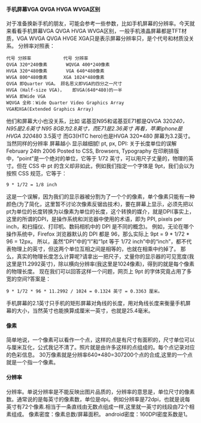 #### 手机屏幕VGA QVGA HVGA WVGA区别
对于准备换新手机的朋友，可能会参考一些参数，比如手机屏幕的分辨率。今天就来看看手机屏幕VGA QVGA HVGA WVGA区别，一般手机液晶屏幕都是TFT材质，VGA WVGA QVGA HVGE XGA只是表示屏幕分辨率只，是个代号和材质没关系。
分辨率对照表：
```  
代号 分辨率            代号 分辨率
QVGA 320*240像素       WQVGA 400*240像素
HVGA 320*480像素       VGA 640*480像素
WVGA 800*480像素      XGA 1024*480像素
QVGA 即Quarter VGA。 顾名思义即VGA的四分之一尺寸
HVGA (Half-size VGA)，   即VGA(640*480)的一半
WVGA 即Wide VGA
WQVGA 全称：Wide Quarter Video Graphics Array
VGA和XGA(Extended Graphics Array) 
```
他们和屏幕大小也没关系，比如 诺基亚N95和诺基亚E71都是QVGA 320*240，N95是2.6英寸 N95 8GB为2.8英寸，而E71是2.36英寸
再看，苹果iphone是HVGA 320*480 3.5英寸 而G3(HTC hero)也是HVGA 320*480 屏幕为3.2英寸。
当然同样的分辨率 屏幕越小 显示越细腻!
pt, px, DPI: 关于长度单位的误解
February 24th 2006 Posted to CSS, Browsers, Typography
在印刷排版中，“point”是一个绝对的单位，它等于 1/72 英寸，可以用尺子丈量的，物理的英寸。但在 CSS 中 pt 的含义却非如此，例如我们指定一个字体是 9pt，我们会以为按照 CSS 规范，它等于：
```  
9 * 1/72 = 1/8 inch
```
这是一个误解，因为我们的显示器被分割为了一个个的像素，单个像素只能有一种颜色(为了简化，这里暂不讨论次像素反锯齿技术)，要在屏幕上显示，必须先把以pt为单位的长度转换为以像素为单位的长度，这个转换的媒介，就是DPI(事实上，这里的所谓的DPI，是操作系统和浏览器中使用的术语，即为 PPI, pixels per inch，和扫描仪、打印机、数码相机中的 DPI 是不同的概念)。
例如，无论在哪个操作系统中，Firefox 浏览器默认的 DPI 都是 96，那么实际上 9pt = 9 * 1/72 * 96 = 12px。
所以，虽然“DPI”中的“I”和“1pt 等于 1/72 inch”中的“inch”，都不代表物理上的英寸，但这两个单位互相之间是相等的，也就在相乘中约掉了。
那么，真实的物理长度怎么计算呢?请拿出一把尺子，丈量你的显示器的可见宽度(我这里是11.2992英寸)，除以横向分辨率(我这里是1024像素)，得到的就是每个像素的物理长度。 
现在我们可以回答这样一个问题，网页上 9pt 的字体究竟占用了多宽的空间?答案是：
```  
9 * 1/72 * 96 * 11.2992 / 1024 = 0.1324 英寸 = 0.3363 厘米。
```
手机屏幕的2.1英寸只手机的矩形屏幕对角线的长度，用对角线长度来衡量手机屏幕的大小，当然英寸也能换算成厘米一英寸，也就是25.4毫米。
#### 像素
简单地说，一个像素可以看作一个点，这样的点是有尺寸有面积的，尺寸单位可以与厘米互化，公式我记不清了。照片就是由许多这样的点组成的。每个点记录对应的色彩信息。
30万像素就是分辨率640*480=307200个点的合成,这里的一个点就是一个指一个像素。
#### 分辨率
分辨率。单说分辨率是不能反映出图片品质的，分辨率的意思是，单位尺寸的像素数。通常说的是每英寸的像素数，单位是dpi。例如分辨率是72dpi，也就是说每英寸有72个像素.相当于一条直线由无数点组成一样,这里就一英寸的线段由72个相素组成。
像素密度：像素总数/屏幕面积。
android密度：160DPI密度系数是1。